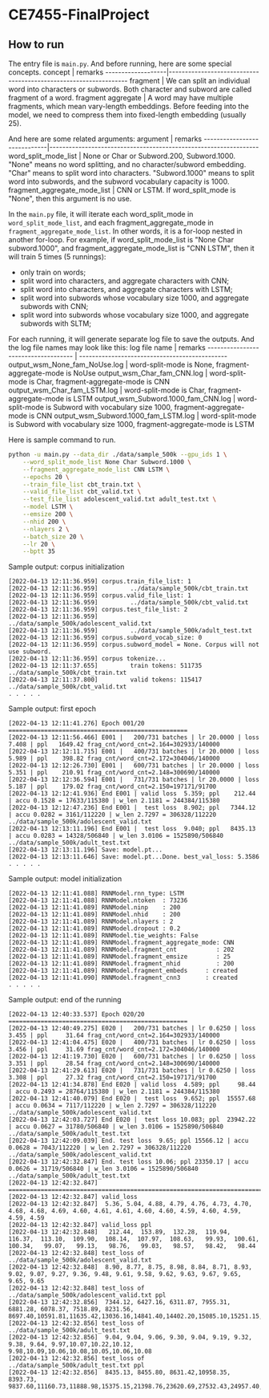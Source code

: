 # CE7455-FinalProject

## How to run

The entry file is ```main.py```. And before running, here are some special concepts.
concept            | remarks
-------------------|-----------------------------------------------------------------
fragment           | We can split an individual word into characters or subwords. Both character and subword are called fragment of a word.
fragment aggregate | A word may have multiple fragments, which mean vary-length embeddings. Before feeding into the model, we need to compress them into fixed-length embedding (usually 25).

And here are some related arguments:
argument                     | remarks
-----------------------------|-----------------------------------------------------------------
word_split_mode_list         | None or Char or Subword.200, Subword.1000. "None" means no word splitting, and no character/subword embedding. "Char" means to split word into characters. "Subword.1000" means to split word into subwords, and the subword vocabulary capacity is 1000.
fragment_aggregate_mode_list | CNN or LSTM. If word_split_mode is "None", then this argument is no use.

In the `main.py` file, it will iterate each word_split_mode in `word_split_mode_list`, and each fragment_aggregate_mode in `fragment_aggregate_mode_list`. In other words, it is a for-loop nested in another for-loop. For example, if word_split_mode_list is "None Char subword.1000", and fragment_aggregate_mode_list is "CNN LSTM", then it will train 5 times (5 runnings):
  * only train on words;
  * split word into characters, and aggregate characters with CNN;
  * split word into characters, and aggregate characters with LSTM;
  * split word into subwords whose vocabulary size 1000, and aggregate subwords with CNN;
  * split word into subwords whose vocabulary size 1000, and aggregate subwords with SLTM;

For each running, it will generate separate log file to save the outputs. And the log file names may look like this:
log file name                        | remarks
------------------------------------ | ----------------------------------------------
output_wsm_None_fam_NoUse.log        | word-split-mode is None, fragment-aggregate-mode is NoUse 
output_wsm_Char_fam_CNN.log          | word-split-mode is Char, fragment-aggregate-mode is CNN
output_wsm_Char_fam_LSTM.log         | word-split-mode is Char, fragment-aggregate-mode is LSTM
output_wsm_Subword.1000_fam_CNN.log  | word-split-mode is Subword with vocabulary size 1000, fragment-aggregate-mode is CNN
output_wsm_Subword.1000_fam_LSTM.log | word-split-mode is Subword with vocabulary size 1000, fragment-aggregate-mode is LSTM

Here is sample command to run.
```bash
python -u main.py --data_dir ./data/sample_500k --gpu_ids 1 \
	--word_split_mode_list None Char Subword.1000 \
	--fragment_aggregate_mode_list CNN LSTM \
	--epochs 20 \
	--train_file_list cbt_train.txt \
	--valid_file_list cbt_valid.txt \
	--test_file_list adolescent_valid.txt adult_test.txt \
	--model LSTM \
	--emsize 200 \
	--nhid 200 \
	--nlayers 2 \
	--batch_size 20 \
	--lr 20 \
	--bptt 35

```

Sample output:  corpus initialization
```
[2022-04-13 12:11:36.959] corpus.train_file_list: 1
[2022-04-13 12:11:36.959]         ../data/sample_500k/cbt_train.txt
[2022-04-13 12:11:36.959] corpus.valid_file_list: 1
[2022-04-13 12:11:36.959]         ../data/sample_500k/cbt_valid.txt
[2022-04-13 12:11:36.959] corpus.test_file_list: 2
[2022-04-13 12:11:36.959]         ../data/sample_500k/adolescent_valid.txt
[2022-04-13 12:11:36.959]         ../data/sample_500k/adult_test.txt
[2022-04-13 12:11:36.959] corpus.subword_vocab_size: 0
[2022-04-13 12:11:36.959] corpus.subword_model = None. Corpus will not use subword.
[2022-04-13 12:11:36.959] corpus tokenize...
[2022-04-13 12:11:37.655]         train tokens: 511735  ../data/sample_500k/cbt_train.txt
[2022-04-13 12:11:37.800]         valid tokens: 115417  ../data/sample_500k/cbt_valid.txt
. . . . .
```

Sample output: first epoch
```
[2022-04-13 12:11:41.276] Epoch 001/20 ==================================================
[2022-04-13 12:11:56.466] E001 |   200/731 batches | lr 20.0000 | loss  7.408 | ppl   1649.42 frag_cnt/word_cnt=2.164=302933/140000
[2022-04-13 12:12:11.715] E001 |   400/731 batches | lr 20.0000 | loss  5.989 | ppl    398.82 frag_cnt/word_cnt=2.172=304046/140000
[2022-04-13 12:12:26.730] E001 |   600/731 batches | lr 20.0000 | loss  5.351 | ppl    210.91 frag_cnt/word_cnt=2.148=300690/140000
[2022-04-13 12:12:36.594] E001 |   731/731 batches | lr 20.0000 | loss  5.187 | ppl    179.02 frag_cnt/word_cnt=2.150=197171/91700
[2022-04-13 12:12:41.936] End E001 | valid loss  5.359; ppl    212.44 | accu 0.1528 = 17633/115380 | w_len 2.1181 = 244384/115380
[2022-04-13 12:12:47.236] End E001 |  test loss  8.902; ppl   7344.12 | accu 0.0282 = 3161/112220 | w_len 2.7297 = 306328/112220 ../data/sample_500k/adolescent_valid.txt
[2022-04-13 12:13:11.196] End E001 |  test loss  9.040; ppl   8435.13 | accu 0.0283 = 14328/506840 | w_len 3.0106 = 1525890/506840 ../data/sample_500k/adult_test.txt
[2022-04-13 12:13:11.196] Save: model.pt... 
[2022-04-13 12:13:11.646] Save: model.pt...Done. best_val_loss: 5.3586
. . . . .
```

Sample output: model initialization
```
[2022-04-13 12:11:41.088] RNNModel.rnn_type: LSTM
[2022-04-13 12:11:41.088] RNNModel.ntoken  : 73236
[2022-04-13 12:11:41.089] RNNModel.ninp    : 200
[2022-04-13 12:11:41.089] RNNModel.nhid    : 200
[2022-04-13 12:11:41.089] RNNModel.nlayers : 2
[2022-04-13 12:11:41.089] RNNModel.dropout : 0.2
[2022-04-13 12:11:41.089] RNNModel.tie_weights: False
[2022-04-13 12:11:41.089] RNNModel.fragment_aggregate_mode: CNN
[2022-04-13 12:11:41.089] RNNModel.fragment_cnt           : 202
[2022-04-13 12:11:41.089] RNNModel.fragment_emsize        : 25
[2022-04-13 12:11:41.089] RNNModel.fragment_nhid          : 200
[2022-04-13 12:11:41.089] RNNModel.fragment_embeds     : created
[2022-04-13 12:11:41.090] RNNModel.fragment_cnn3       : created
. . . . .
```

Sample output: end of the running
```
[2022-04-13 12:40:33.537] Epoch 020/20 ==================================================
[2022-04-13 12:40:49.275] E020 |   200/731 batches | lr 0.6250 | loss  3.455 | ppl     31.64 frag_cnt/word_cnt=2.164=302933/140000
[2022-04-13 12:41:04.475] E020 |   400/731 batches | lr 0.6250 | loss  3.456 | ppl     31.69 frag_cnt/word_cnt=2.172=304046/140000
[2022-04-13 12:41:19.730] E020 |   600/731 batches | lr 0.6250 | loss  3.351 | ppl     28.54 frag_cnt/word_cnt=2.148=300690/140000
[2022-04-13 12:41:29.613] E020 |   731/731 batches | lr 0.6250 | loss  3.308 | ppl     27.32 frag_cnt/word_cnt=2.150=197171/91700
[2022-04-13 12:41:34.878] End E020 | valid loss  4.589; ppl     98.44 | accu 0.2493 = 28764/115380 | w_len 2.1181 = 244384/115380
[2022-04-13 12:41:40.079] End E020 |  test loss  9.652; ppl  15557.68 | accu 0.0634 = 7117/112220 | w_len 2.7297 = 306328/112220 ../data/sample_500k/adolescent_valid.txt
[2022-04-13 12:42:03.727] End E020 |  test loss 10.083; ppl  23942.22 | accu 0.0627 = 31780/506840 | w_len 3.0106 = 1525890/506840 ../data/sample_500k/adult_test.txt
[2022-04-13 12:42:09.039] End. test loss  9.65; ppl 15566.12 | accu 0.0628 = 7043/112220 | w_len 2.7297 = 306328/112220 ../data/sample_500k/adolescent_valid.txt
[2022-04-13 12:42:32.847] End. test loss 10.06; ppl 23350.17 | accu 0.0626 = 31719/506840 | w_len 3.0106 = 1525890/506840 ../data/sample_500k/adult_test.txt
[2022-04-13 12:42:32.847] =========================================================================================
[2022-04-13 12:42:32.847] valid_loss
[2022-04-13 12:42:32.847]  5.36, 5.04, 4.88, 4.79, 4.76, 4.73, 4.70, 4.68, 4.68, 4.69, 4.60, 4.61, 4.61, 4.60, 4.60, 4.59, 4.60, 4.59, 4.59, 4.59
[2022-04-13 12:42:32.847] valid_loss ppl
[2022-04-13 12:42:32.848]   212.44,  153.89,  132.28,  119.94,  116.37,  113.10,  109.90,  108.14,  107.97,  108.63,   99.93,  100.61,  100.34,   99.07,   99.13,   98.76,   99.03,   98.57,   98.42,   98.44
[2022-04-13 12:42:32.848] test_loss of ../data/sample_500k/adolescent_valid.txt
[2022-04-13 12:42:32.848]  8.90, 8.77, 8.75, 8.98, 8.84, 8.71, 8.93, 9.02, 9.07, 9.27, 9.36, 9.48, 9.61, 9.58, 9.62, 9.63, 9.67, 9.65, 9.65, 9.65
[2022-04-13 12:42:32.848] test_loss of ../data/sample_500k/adolescent_valid.txt ppl
[2022-04-13 12:42:32.856]  7344.12, 6427.16, 6311.87, 7955.31, 6881.28, 6078.37, 7518.89, 8231.56, 8697.40,10591.81,11635.42,13036.16,14841.40,14402.20,15085.10,15251.15,15877.81,15448.97,15566.12,15557.68
[2022-04-13 12:42:32.856] test_loss of ../data/sample_500k/adult_test.txt
[2022-04-13 12:42:32.856]  9.04, 9.04, 9.06, 9.30, 9.04, 9.19, 9.32, 9.38, 9.64, 9.97,10.07,10.22,10.12, 9.98,10.09,10.06,10.08,10.05,10.06,10.08
[2022-04-13 12:42:32.856] test_loss of ../data/sample_500k/adult_test.txt ppl
[2022-04-13 12:42:32.856]  8435.13, 8455.80, 8631.42,10958.35, 8393.73, 9837.60,11160.73,11888.98,15375.15,21398.76,23620.69,27532.43,24957.40,21677.93,24030.01,23476.11,23760.96,23042.40,23350.17,23942.22
```
